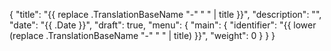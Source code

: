 {
    "title": "{{ replace .TranslationBaseName "-" " " | title }}",
    "description": "",
    "date": "{{ .Date }}",
    "draft": true,
    "menu": {
        "main": {
            "identifier": "{{ lower (replace .TranslationBaseName "-" " " | title) }}",
            "weight": 0
        }
    }
}
